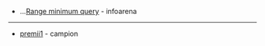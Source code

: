 * ...[Range minimum query](https://infoarena.ro/problema/rmq) - infoarena

---

* [premii1](http://campion.edu.ro/arhiva/index.php?page=problem&action=view&id=714) - campion
